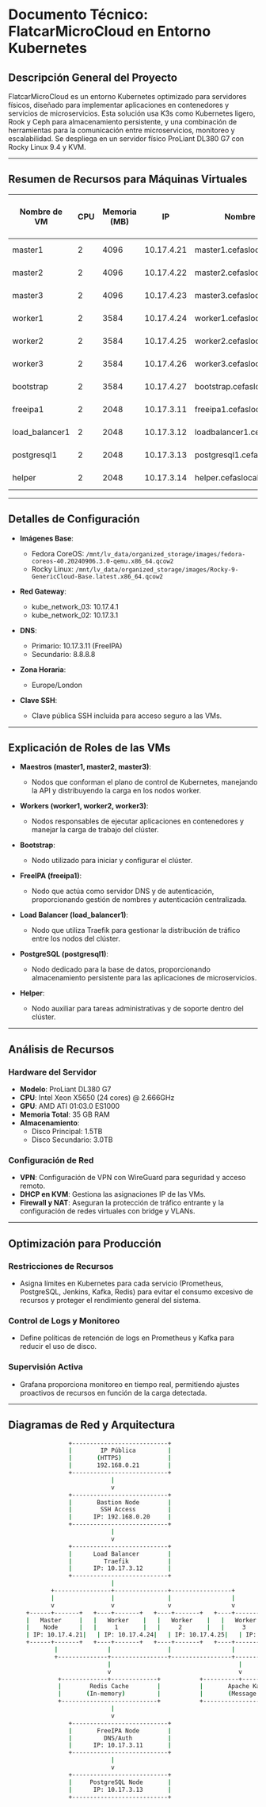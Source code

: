 # Documento Técnico: FlatcarMicroCloud en Entorno Kubernetes

## Descripción General del Proyecto
FlatcarMicroCloud es un entorno Kubernetes optimizado para servidores físicos, diseñado para implementar aplicaciones en contenedores y servicios de microservicios. Esta solución usa K3s como Kubernetes ligero, Rook y Ceph para almacenamiento persistente, y una combinación de herramientas para la comunicación entre microservicios, monitoreo y escalabilidad. Se despliega en un servidor físico ProLiant DL380 G7 con Rocky Linux 9.4 y KVM.

---

## Resumen de Recursos para Máquinas Virtuales

| Nombre de VM       | CPU | Memoria (MB) | IP            | Nombre de Dominio                  | Tamaño de Disco (MB) | Hostname   |
|--------------------|-----|--------------|---------------|------------------------------------|-----------------------|------------|
| master1            | 2   | 4096         | 10.17.4.21    | master1.cefaslocalserver.com       | 51200 (50 GB)        | master1    |
| master2            | 2   | 4096         | 10.17.4.22    | master2.cefaslocalserver.com       | 51200 (50 GB)        | master2    |
| master3            | 2   | 4096         | 10.17.4.23    | master3.cefaslocalserver.com       | 51200 (50 GB)        | master3    |
| worker1            | 2   | 3584         | 10.17.4.24    | worker1.cefaslocalserver.com       | 51200 (50 GB)        | worker1    |
| worker2            | 2   | 3584         | 10.17.4.25    | worker2.cefaslocalserver.com       | 51200 (50 GB)        | worker2    |
| worker3            | 2   | 3584         | 10.17.4.26    | worker3.cefaslocalserver.com       | 51200 (50 GB)        | worker3    |
| bootstrap          | 2   | 3584         | 10.17.4.27    | bootstrap.cefaslocalserver.com     | 51200 (50 GB)        | bootstrap  |
| freeipa1           | 2   | 2048         | 10.17.3.11    | freeipa1.cefaslocalserver.com      | 32212 (32 GB)        | freeipa1   |
| load_balancer1     | 2   | 2048         | 10.17.3.12    | loadbalancer1.cefaslocalserver.com | 32212 (32 GB)        | loadbalancer1 |
| postgresql1        | 2   | 2048         | 10.17.3.13    | postgresql1.cefaslocalserver.com   | 32212 (32 GB)        | postgresql1 |
| helper             | 2   | 2048         | 10.17.3.14    | helper.cefaslocalserver.com        | 32212 (32 GB)        | helper_node |

---

## Detalles de Configuración

- **Imágenes Base**:
  - Fedora CoreOS: `/mnt/lv_data/organized_storage/images/fedora-coreos-40.20240906.3.0-qemu.x86_64.qcow2`
  - Rocky Linux: `/mnt/lv_data/organized_storage/images/Rocky-9-GenericCloud-Base.latest.x86_64.qcow2`

- **Red Gateway**:
  - kube_network_03: 10.17.4.1
  - kube_network_02: 10.17.3.1

- **DNS**:
  - Primario: 10.17.3.11 (FreeIPA)
  - Secundario: 8.8.8.8

- **Zona Horaria**:
  - Europe/London

- **Clave SSH**:
  - Clave pública SSH incluida para acceso seguro a las VMs.

---

## Explicación de Roles de las VMs

- **Maestros (master1, master2, master3)**:
  - Nodos que conforman el plano de control de Kubernetes, manejando la API y distribuyendo la carga en los nodos worker.

- **Workers (worker1, worker2, worker3)**:
  - Nodos responsables de ejecutar aplicaciones en contenedores y manejar la carga de trabajo del clúster.

- **Bootstrap**:
  - Nodo utilizado para iniciar y configurar el clúster.

- **FreeIPA (freeipa1)**:
  - Nodo que actúa como servidor DNS y de autenticación, proporcionando gestión de nombres y autenticación centralizada.

- **Load Balancer (load_balancer1)**:
  - Nodo que utiliza Traefik para gestionar la distribución de tráfico entre los nodos del clúster.

- **PostgreSQL (postgresql1)**:
  - Nodo dedicado para la base de datos, proporcionando almacenamiento persistente para las aplicaciones de microservicios.

- **Helper**:
  - Nodo auxiliar para tareas administrativas y de soporte dentro del clúster.

---

## Análisis de Recursos

### Hardware del Servidor
- **Modelo**: ProLiant DL380 G7
- **CPU**: Intel Xeon X5650 (24 cores) @ 2.666GHz
- **GPU**: AMD ATI 01:03.0 ES1000
- **Memoria Total**: 35 GB RAM
- **Almacenamiento**:
  - Disco Principal: 1.5TB
  - Disco Secundario: 3.0TB

### Configuración de Red
- **VPN**: Configuración de VPN con WireGuard para seguridad y acceso remoto.
- **DHCP en KVM**: Gestiona las asignaciones IP de las VMs.
- **Firewall y NAT**: Aseguran la protección de tráfico entrante y la configuración de redes virtuales con bridge y VLANs.

---

## Optimización para Producción

### Restricciones de Recursos
- Asigna límites en Kubernetes para cada servicio (Prometheus, PostgreSQL, Jenkins, Kafka, Redis) para evitar el consumo excesivo de recursos y proteger el rendimiento general del sistema.

### Control de Logs y Monitoreo
- Define políticas de retención de logs en Prometheus y Kafka para reducir el uso de disco.

### Supervisión Activa
- Grafana proporciona monitoreo en tiempo real, permitiendo ajustes proactivos de recursos en función de la carga detectada.

---

## Diagramas de Red y Arquitectura

```bash
                 +---------------------------+                       
                 |        IP Pública         |                       
                 |       (HTTPS)             |
                 |       192.168.0.21        |                       
                 +---------------------------+                       
                             |                                     
                             v                                     
                 +---------------------------+                       
                 |       Bastion Node        |                       
                 |        SSH Access         |                       
                 |      IP: 192.168.0.20     |                       
                 +---------------------------+                       
                             |                                     
                             v                                     
                 +---------------------------+                       
                 |      Load Balancer        |                       
                 |         Traefik           |                       
                 |      IP: 10.17.3.12       |                       
                 +---------------------------+                       
                             |                                     
            +----------------+---------------+-----------------+                  
            |                |               |                 |
            v                v               v                 v  
     +------+-------+   +----+-------+   +----+-------+   +----+-------+       
     |   Master     |   |   Worker    |   |   Worker    |   |   Worker    |      
     |    Node      |   |     1       |   |     2       |   |     3       |
     | IP: 10.17.4.21|   | IP: 10.17.4.24|   | IP: 10.17.4.25|   | IP: 10.17.4.23|    
     +------+-------+   +----+-------+   +----+-------+   +----+-------+          
             |              |                |                 |                 
             +--------------+----------------+-----------------+-----------------+
                            |                                    |       
                            v                                    v       
              +-------------+-------------+           +----------+----------+
              |        Redis Cache        |           |       Apache Kafka     |
              |       (In-memory)         |           |       (Message Queue)  |
              +---------------------------+           +------------------------+
                             |                                     
                             v                                     
                 +---------------------------+                       
                 |       FreeIPA Node        |                       
                 |         DNS/Auth          |                       
                 |      IP: 10.17.3.11       |                       
                 +---------------------------+                       
                             |                                     
                             v                                     
                 +---------------------------+                         
                 |     PostgreSQL Node       |                         
                 |      IP: 10.17.3.13       |                         
                 +---------------------------+ 
```
